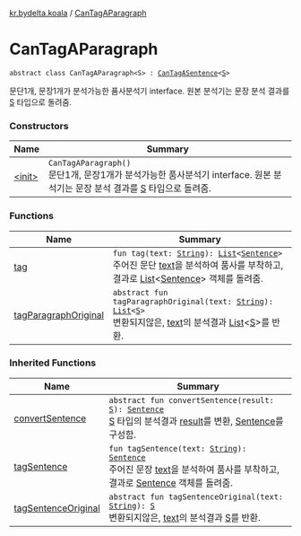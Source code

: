 [kr.bydelta.koala](../index.md) / [CanTagAParagraph](./index.md)

# CanTagAParagraph

`abstract class CanTagAParagraph<S> : `[`CanTagASentence`](../-can-tag-a-sentence/index.md)`<`[`S`](index.md#S)`>`

문단1개, 문장1개가 분석가능한 품사분석기 interface. 원본 분석기는 문장 분석 결과를 [S](index.md#S) 타입으로 돌려줌.

### Constructors

| Name | Summary |
|---|---|
| [&lt;init&gt;](-init-.md) | `CanTagAParagraph()`<br>문단1개, 문장1개가 분석가능한 품사분석기 interface. 원본 분석기는 문장 분석 결과를 [S](index.md#S) 타입으로 돌려줌. |

### Functions

| Name | Summary |
|---|---|
| [tag](tag.md) | `fun tag(text: `[`String`](https://kotlinlang.org/api/latest/jvm/stdlib/kotlin/-string/index.html)`): `[`List`](https://kotlinlang.org/api/latest/jvm/stdlib/kotlin.collections/-list/index.html)`<`[`Sentence`](../-sentence/index.md)`>`<br>주어진 문단 [text](tag.md#kr.bydelta.koala.CanTagAParagraph$tag(kotlin.String)/text)을 분석하여 품사를 부착하고, 결과로 [List](https://kotlinlang.org/api/latest/jvm/stdlib/kotlin.collections/-list/index.html)&lt;[Sentence](../-sentence/index.md)&gt; 객체를 돌려줌. |
| [tagParagraphOriginal](tag-paragraph-original.md) | `abstract fun tagParagraphOriginal(text: `[`String`](https://kotlinlang.org/api/latest/jvm/stdlib/kotlin/-string/index.html)`): `[`List`](https://kotlinlang.org/api/latest/jvm/stdlib/kotlin.collections/-list/index.html)`<`[`S`](index.md#S)`>`<br>변환되지않은, [text](tag-paragraph-original.md#kr.bydelta.koala.CanTagAParagraph$tagParagraphOriginal(kotlin.String)/text)의 분석결과 [List](https://kotlinlang.org/api/latest/jvm/stdlib/kotlin.collections/-list/index.html)&lt;[S](index.md#S)&gt;를 반환. |

### Inherited Functions

| Name | Summary |
|---|---|
| [convertSentence](../-can-tag-a-sentence/convert-sentence.md) | `abstract fun convertSentence(result: `[`S`](../-can-tag-a-sentence/index.md#S)`): `[`Sentence`](../-sentence/index.md)<br>[S](../-can-tag-a-sentence/index.md#S) 타입의 분석결과 [result](../-can-tag-a-sentence/convert-sentence.md#kr.bydelta.koala.CanTagASentence$convertSentence(kr.bydelta.koala.CanTagASentence.S)/result)를 변환, [Sentence](../-sentence/index.md)를 구성함. |
| [tagSentence](../-can-tag-a-sentence/tag-sentence.md) | `fun tagSentence(text: `[`String`](https://kotlinlang.org/api/latest/jvm/stdlib/kotlin/-string/index.html)`): `[`Sentence`](../-sentence/index.md)<br>주어진 문장 [text](../-can-tag-a-sentence/tag-sentence.md#kr.bydelta.koala.CanTagASentence$tagSentence(kotlin.String)/text)을 분석하여 품사를 부착하고, 결과로 [Sentence](../-sentence/index.md) 객체를 돌려줌. |
| [tagSentenceOriginal](../-can-tag-a-sentence/tag-sentence-original.md) | `abstract fun tagSentenceOriginal(text: `[`String`](https://kotlinlang.org/api/latest/jvm/stdlib/kotlin/-string/index.html)`): `[`S`](../-can-tag-a-sentence/index.md#S)<br>변환되지않은, [text](../-can-tag-a-sentence/tag-sentence-original.md#kr.bydelta.koala.CanTagASentence$tagSentenceOriginal(kotlin.String)/text)의 분석결과 [S](../-can-tag-a-sentence/index.md#S)를 반환. |
